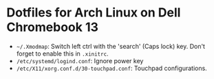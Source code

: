 # Dotfiles for Arch Linux on Dell Chromebook 13

* `~/.Xmodmap`: Switch left ctrl with the 'search' (Caps lock) key. Don't forget to enable this in `.xinitrc`.
* `/etc/systemd/logind.conf`: Ignore power key
* `/etc/X11/xorg.conf.d/30-touchpad.conf`: Touchpad configurations.
